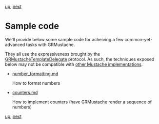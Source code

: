 [up](../../../../GRMustache), [next](sample_code/number_formatting.md)

Sample code
===========

We'll provide below some sample code for acheiving a few common-yet-advanced tasks with GRMustache.

They all use the expressiveness brought by the [GRMustacheTemplateDelegate](delegate.md) protocol. As such, the techniques exposed below may not be compatible with [other Mustache implementations](https://github.com/defunkt/mustache/wiki/Other-Mustache-implementations).

- [number_formatting.md](sample_code/number_formatting.md)

    How to format numbers
    
- [counters.md](sample_code/counters.md)
    
    How to implement counters (have GRMustache render a sequence of numbers)


[up](../../../../GRMustache), [next](sample_code/number_formatting.md)

